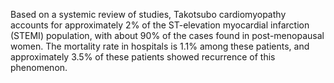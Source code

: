 Based on a systemic review of studies, Takotsubo cardiomyopathy accounts for approximately 2% of the ST-elevation myocardial infarction (STEMI) population, with about 90% of the cases found in post-menopausal women. The mortality rate in hospitals is 1.1% among these patients, and approximately 3.5% of these patients showed recurrence of this phenomenon.